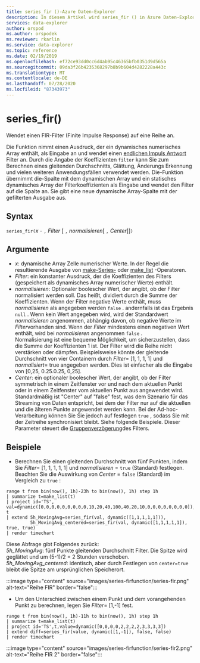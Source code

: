 ```yaml
---
title: series_fir ()-Azure Daten-Explorer
description: In diesem Artikel wird series_fir () in Azure Daten-Explorer beschrieben.
services: data-explorer
author: orspod
ms.author: orspodek
ms.reviewer: rkarlin
ms.service: data-explorer
ms.topic: reference
ms.date: 02/19/2019
ms.openlocfilehash: ef72ce93dd0cc6d4ab95c46365bfb0351d9d565a
ms.sourcegitcommit: 09da3f26b4235368297b8b9b604d4282228a443c
ms.translationtype: MT
ms.contentlocale: de-DE
ms.lasthandoff: 07/28/2020
ms.locfileid: "87343973"
---
```

# <a name="series_fir"></a>series_fir()

Wendet einen FIR-Filter (Finite Impulse Response) auf eine Reihe an.  

Die Funktion nimmt einen Ausdruck, der ein dynamisches numerisches Array enthält, als Eingabe an und wendet einen [endlichen Impuls Antwort](https://en.wikipedia.org/wiki/Finite_impulse_response) Filter an. Durch die Angabe der Koeffizienten `filter` kann Sie zum Berechnen eines gleitenden Durchschnitts, Glättung, Änderungs Erkennung und vielen weiteren Anwendungsfällen verwendet werden. Die-Funktion übernimmt die-Spalte mit dem dynamischen Array und ein statisches dynamisches Array der Filterkoeffizienten als Eingabe und wendet den Filter auf die Spalte an. Sie gibt eine neue dynamische Array-Spalte mit der gefilterten Ausgabe aus.  

## <a name="syntax"></a>Syntax

`series_fir(`*x* - `,` *Filter* [ `,` *normalisieren*[ `,` *Center*]]`)`

## <a name="arguments"></a>Argumente

* *x*: dynamische Array Zelle numerischer Werte. In der Regel die resultierende Ausgabe von [make-Series-](make-seriesoperator.md) oder [make_list](makelist-aggfunction.md) -Operatoren.
* *Filter*: ein konstanter Ausdruck, der die Koeffizienten des Filters (gespeichert als dynamisches Array numerischer Werte) enthält.
* *normalisieren*: Optionaler boolescher Wert, der angibt, ob der Filter normalisiert werden soll. Das heißt, dividiert durch die Summe der Koeffizienten. Wenn der Filter negative Werte enthält, muss *normalisieren* als angegeben werden `false` . andernfalls ist das Ergebnis `null` . Wenn kein Wert angegeben wird, wird der Standardwert *normalisieren* angenommen, abhängig davon, ob negative Werte im *Filter*vorhanden sind. Wenn der *Filter* mindestens einen negativen Wert enthält, wird bei *normalisieren* angenommen `false` .  
Normalisierung ist eine bequeme Möglichkeit, um sicherzustellen, dass die Summe der Koeffizienten 1 ist. Der Filter wird die Reihe nicht verstärken oder dämpfen. Beispielsweise könnte der gleitende Durchschnitt von vier Containern durch *Filter*= [1, 1, 1, 1] und *normalisiert*= true angegeben werden. Dies ist einfacher als die Eingabe von [0,25, 0.25.0.25, 0,25].
* *Center*: ein optionaler boolescher Wert, der angibt, ob der Filter symmetrisch in einem Zeitfenster vor und nach dem aktuellen Punkt oder in einem Zeitfenster vom aktuellen Punkt aus angewendet wird. Standardmäßig ist "Center" auf "false" fest, was dem Szenario für das Streaming von Daten entspricht, bei dem der Filter nur auf die aktuellen und die älteren Punkte angewendet werden kann. Bei der Ad-hoc-Verarbeitung können Sie Sie jedoch auf festlegen `true` , sodass Sie mit der Zeitreihe synchronisiert bleibt. Siehe folgende Beispiele. Dieser Parameter steuert die [Gruppenverzögerung](https://en.wikipedia.org/wiki/Group_delay_and_phase_delay)des Filters.

## <a name="examples"></a>Beispiele

* Berechnen Sie einen gleitenden Durchschnitt von fünf Punkten, indem Sie *Filter*= [1, 1, 1, 1, 1] und *normalisieren* = `true` (Standard) festlegen. Beachten Sie die Auswirkung von *Center* = `false` (Standard) im Vergleich zu `true` :

<!-- csl: https://help.kusto.windows.net:443/Samples -->
```kusto
range t from bin(now(), 1h)-23h to bin(now(), 1h) step 1h
| summarize t=make_list(t)
| project id='TS', val=dynamic([0,0,0,0,0,0,0,0,0,10,20,40,100,40,20,10,0,0,0,0,0,0,0,0]), t
| extend 5h_MovingAvg=series_fir(val, dynamic([1,1,1,1,1])),
         5h_MovingAvg_centered=series_fir(val, dynamic([1,1,1,1,1]), true, true)
| render timechart
```

Diese Abfrage gibt Folgendes zurück:  
*5h_MovingAvg*: fünf Punkte gleitenden Durchschnitt Filter. Die Spitze wird geglättet und um (5-1)/2 = 2 Stunden verschoben.  
*5h_MovingAvg_centered*: identisch, aber durch Festlegen von `center=true` bleibt die Spitze am ursprünglichen Speicherort.

:::image type="content" source="images/series-firfunction/series-fir.png" alt-text="Reihe FIR" border="false":::

* Um den Unterschied zwischen einem Punkt und dem vorangehenden Punkt zu berechnen, legen Sie *Filter*= [1,-1] fest.

<!-- csl: https://help.kusto.windows.net:443/Samples -->
```kusto
range t from bin(now(), 1h)-11h to bin(now(), 1h) step 1h
| summarize t=make_list(t)
| project id='TS',t,value=dynamic([0,0,0,0,2,2,2,2,3,3,3,3])
| extend diff=series_fir(value, dynamic([1,-1]), false, false)
| render timechart
```

:::image type="content" source="images/series-firfunction/series-fir2.png" alt-text="Reihe FIR 2" border="false":::
